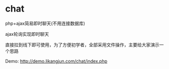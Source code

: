 # chat
php+ajax简易即时聊天(不用连接数据库)

ajax轮询实现即时聊天

直接拉到线下即可使用，为了方便初学者，全部采用文件操作，主要给大家演示一个思路

Demo: http://demo.likangjun.com/chat/index.php